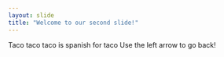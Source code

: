 ```yaml
---
layout: slide
title: "Welcome to our second slide!"
---
```

Taco taco taco is spanish for taco
Use the left arrow to go back!
